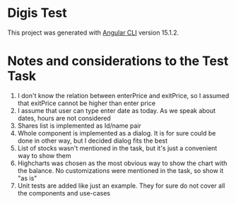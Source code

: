 # Digis Test

This project was generated with [Angular CLI](https://github.com/angular/angular-cli) version 15.1.2.

# Notes and considerations to the Test Task
1. I don't know the relation between enterPrice and exitPrice, so I assumed that exitPrice cannot be higher than enter price
2. I assume that user can type enter date as today. As we speak about dates, hours are not considered
3. Shares list is implemented as Id/name pair
4. Whole component is implemented as a dialog. It is for sure could be done in other way, but I decided dialog fits the best
5. List of stocks wasn't mentioned in the task, but it's just a convenient way to show them
6. Highcharts was chosen as the most obvious way to show the chart with the balance. No customizations were mentioned in the task, so show it "as is"
7. Unit tests are added like just an example. They for sure do not cover all the components and use-cases

